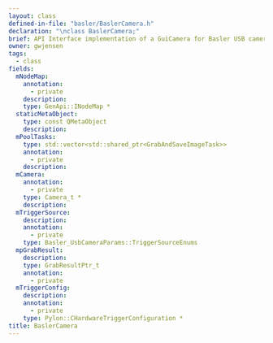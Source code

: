 ```yaml
---
layout: class
defined-in-file: "basler/BaslerCamera.h"
declaration: "\nclass BaslerCamera;"
brief: API Interface implementation of a GuiCamera for Basler USB cameras. This follows the interface device by GuiCamera.h.
owner: gwjensen
tags:
  - class
fields:
  mNodeMap:
    annotation:
      - private
    description:
    type: GenApi::INodeMap *
  staticMetaObject:
    type: const QMetaObject
    description:
  mPoolTasks:
    type: std::vector<std::shared_ptr<GrabAndSaveImageTask>>
    annotation:
      - private
    description:
  mCamera:
    annotation:
      - private
    type: Camera_t *
    description:
  mTriggerSource:
    description:
    annotation:
      - private
    type: Basler_UsbCameraParams::TriggerSourceEnums
  mpGrabResult:
    description:
    type: GrabResultPtr_t
    annotation:
      - private
  mTriggerConfig:
    description:
    annotation:
      - private
    type: Pylon::CHardwareTriggerConfiguration *
title: BaslerCamera
---
```

